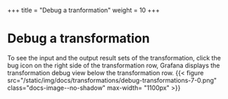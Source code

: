+++
title = "Debug a tranformation"
weight = 10
+++

# Debug a transformation

To see the input and the output result sets of the transformation, click the bug icon on the right side of the transformation row, Grafana displays the transformation debug view below the transformation row.
{{< figure src="/static/img/docs/transformations/debug-transformations-7-0.png" class="docs-image--no-shadow" max-width= "1100px" >}}